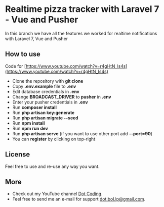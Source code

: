 # Realtime pizza tracker with Laravel 7 - Vue and Pusher
In this branch we have all the features we worked for realtime notifications with Laravel 7, Vue and Pusher

## How to use

Code for [https://www.youtube.com/watch?v=r4gHtN_Is4s](https://www.youtube.com/watch?v=r4gHtN_Is4s)

- Clone the repository with __git clone__
- Copy __.env.example__ file to __.env__
- Edit database credentials in __.env__
- Change __BROADCAST_DRIVER__ to __pusher__ in __.env__
- Enter your pusher credentials in __.env__
- Run __composer install__
- Run __php artisan key:generate__
- Run __php artisan migrate --seed__
- Run __npm install__
- Run __npm run dev__
- Run __php artisan serve__ (if you want to use other port add __--port=90__)
- You can __register__ by clicking on top-right

## License

Feel free to use and re-use any way you want.

## More

- Check out my YouTube channel [Dot Coding](https://www.youtube.com/channel/UCYobBTcVkUvIqQW3sSTGarg).
- Feel free to send me an e-mail for support [dot.bol.lp@gmail.com](mailto:dot.bol.lp@gmail.com).